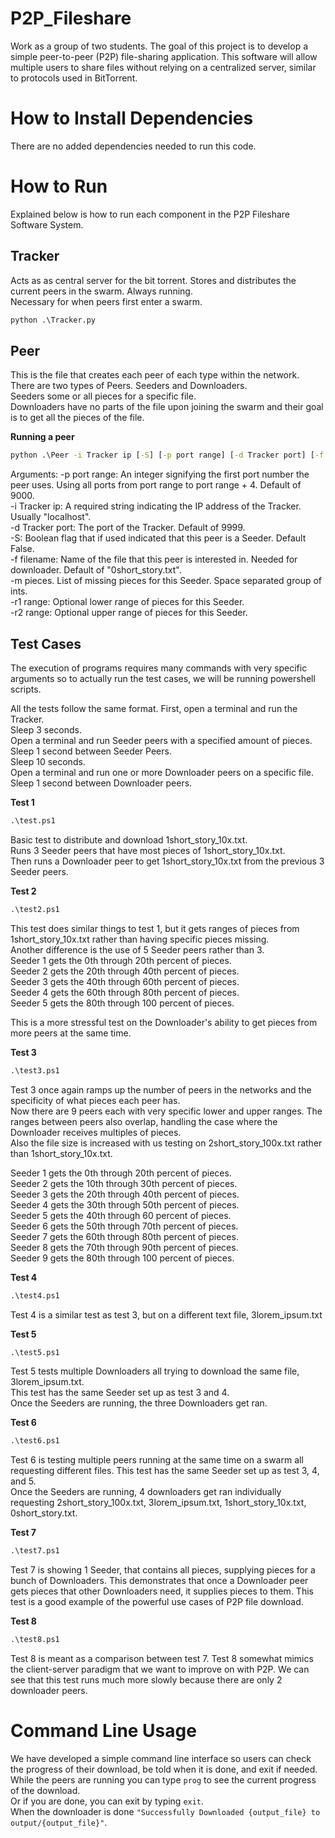 # P2P_Fileshare
Work as a group of two students. The goal of this project is to develop a simple peer-to-peer (P2P) file-sharing application. This software will allow multiple users to share files without relying on a centralized server, similar to protocols used in BitTorrent.  

# How to Install Dependencies
There are no added dependencies needed to run this code.  

# How to Run
Explained below is how to run each component in the P2P Fileshare Software System.  

## Tracker
Acts as as central server for the bit torrent. Stores and distributes the current peers in the swarm. Always running.  
Necessary for when peers first enter a swarm.  
```cmd
python .\Tracker.py
```

## Peer
This is the file that creates each peer of each type within the network.  
There are two types of Peers. Seeders and Downloaders.  
Seeders some or all pieces for a specific file.  
Downloaders have no parts of the file upon joining the swarm and their goal is to get all the pieces of the file.  

**Running a peer**  
```cmd
python .\Peer -i Tracker ip [-S] [-p port range] [-d Tracker port] [-f file] [-m [M ...]] [-r1 R1] [-r2 R2]
```
Arguments:
-p port range: An integer signifying the first port number the peer uses. Using all ports from port range to port range + 4. Default of 9000.  
-i Tracker ip: A required string indicating the IP address of the Tracker. Usually "localhost".  
-d Tracker port: The port of the Tracker. Default of 9999.  
-S: Boolean flag that if used indicated that this peer is a Seeder. Default False.  
-f filename: Name of the file that this peer is interested in. Needed for downloader. Default of "0short_story.txt".  
-m pieces. List of missing pieces for this Seeder. Space separated group of ints.  
-r1 range: Optional lower range of pieces for this Seeder.  
-r2 range: Optional upper range of pieces for this Seeder.  

## Test Cases
The execution of programs requires many commands with very specific arguments so to actually run the test cases, we will be running powershell scripts.  

All the tests follow the same format.
First, open a terminal and run the Tracker.   
Sleep 3 seconds.  
Open a terminal and run Seeder peers with a specified amount of pieces.  
Sleep 1 second between Seeder Peers.  
Sleep 10 seconds.  
Open a terminal and run one or more Downloader peers on a specific file.   
Sleep 1 second between Downloader peers.  

**Test 1**
```cmd
.\test.ps1
```
Basic test to distribute and download 1short_story_10x.txt.  
Runs 3 Seeder peers that have most pieces of 1short_story_10x.txt.  
Then runs a Downloader peer to get 1short_story_10x.txt from the previous 3 Seeder peers.  

**Test 2**
```cmd
.\test2.ps1
```
This test does similar things to test 1, but it gets ranges of pieces from 1short_story_10x.txt rather than having specific pieces missing.  
Another difference is the use of 5 Seeder peers rather than 3.  
Seeder 1 gets the 0th through 20th percent of pieces.  
Seeder 2 gets the 20th through 40th percent of pieces.  
Seeder 3 gets the 40th through 60th percent of pieces.  
Seeder 4 gets the 60th through 80th percent of pieces.  
Seeder 5 gets the 80th through 100 percent of pieces.  

This is a more stressful test on the Downloader's ability to get pieces from more peers at the same time.  

**Test 3**
```cmd
.\test3.ps1
```
Test 3 once again ramps up the number of peers in the networks and the specificity of what pieces each peer has.  
Now there are 9 peers each with very specific lower and upper ranges. The ranges between peers also overlap, handling the case where the Downloader receives multiples of pieces.   
Also the file size is increased with us testing on 2short_story_100x.txt rather than 1short_story_10x.txt.  

Seeder 1 gets the 0th through 20th percent of pieces.  
Seeder 2 gets the 10th through 30th percent of pieces.  
Seeder 3 gets the 20th through 40th percent of pieces.  
Seeder 4 gets the 30th through 50th percent of pieces.  
Seeder 5 gets the 40th through 60 percent of pieces.   
Seeder 6 gets the 50th through 70th percent of pieces.  
Seeder 7 gets the 60th through 80th percent of pieces.  
Seeder 8 gets the 70th through 90th percent of pieces.  
Seeder 9 gets the 80th through 100 percent of pieces. 

**Test 4**  
```cmd
.\test4.ps1
```
Test 4 is a similar test as test 3, but on a different text file, 3lorem_ipsum.txt

**Test 5**  
```cmd
.\test5.ps1
```
Test 5 tests multiple Downloaders all trying to download the same file, 3lorem_ipsum.txt.  
This test has the same Seeder set up as test 3 and 4.  
Once the Seeders are running, the three Downloaders get ran.  

**Test 6**  
```cmd
.\test6.ps1
```
Test 6 is testing multiple peers running at the same time on a swarm all requesting different files.
This test has the same Seeder set up as test 3, 4, and 5.  
Once the Seeders are running, 4 downloaders get ran individually requesting 2short_story_100x.txt, 3lorem_ipsum.txt, 1short_story_10x.txt, 0short_story.txt.  

**Test 7**  
```cmd
.\test7.ps1
```
Test 7 is showing 1 Seeder, that contains all pieces, supplying pieces for a bunch of  Downloaders. This demonstrates that once a Downloader peer gets pieces that other Downloaders need, it supplies pieces to them. This test is a good example of the powerful use cases of P2P file download. 

**Test 8**  
```cmd
.\test8.ps1
```
Test 8 is meant as a comparison between test 7. Test 8 somewhat mimics the client-server paradigm that we want to improve on with P2P. We can see that this test runs much more slowly because there are only 2 downloader peers. 


# Command Line Usage 
We have developed a simple command line interface so users can check the progress of their download, be told when it is done, and exit if needed.  
While the peers are running you can type `prog` to see the current progress of the download.  
Or if you are done, you can exit by typing `exit`.  
When the downloader is done `"Successfully Downloaded {output_file} to output/{output_file}"`.  